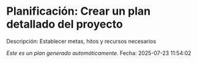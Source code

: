 # Planificación: Crear un plan detallado del proyecto

Descripción: Establecer metas, hitos y recursos necesarios

*Este es un plan generado automáticamente.*
Fecha: 2025-07-23 11:54:02
